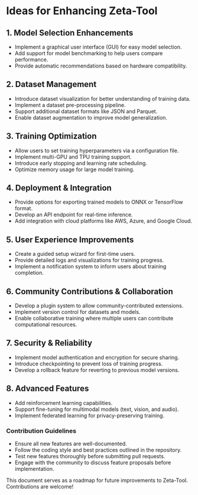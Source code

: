 # Ideas for Enhancing Zeta-Tool

## 1. Model Selection Enhancements
- Implement a graphical user interface (GUI) for easy model selection.
- Add support for model benchmarking to help users compare performance.
- Provide automatic recommendations based on hardware compatibility.

## 2. Dataset Management
- Introduce dataset visualization for better understanding of training data.
- Implement a dataset pre-processing pipeline.
- Support additional dataset formats like JSON and Parquet.
- Enable dataset augmentation to improve model generalization.

## 3. Training Optimization
- Allow users to set training hyperparameters via a configuration file.
- Implement multi-GPU and TPU training support.
- Introduce early stopping and learning rate scheduling.
- Optimize memory usage for large model training.

## 4. Deployment & Integration
- Provide options for exporting trained models to ONNX or TensorFlow format.
- Develop an API endpoint for real-time inference.
- Add integration with cloud platforms like AWS, Azure, and Google Cloud.

## 5. User Experience Improvements
- Create a guided setup wizard for first-time users.
- Provide detailed logs and visualizations for training progress.
- Implement a notification system to inform users about training completion.

## 6. Community Contributions & Collaboration
- Develop a plugin system to allow community-contributed extensions.
- Implement version control for datasets and models.
- Enable collaborative training where multiple users can contribute computational resources.

## 7. Security & Reliability
- Implement model authentication and encryption for secure sharing.
- Introduce checkpointing to prevent loss of training progress.
- Develop a rollback feature for reverting to previous model versions.

## 8. Advanced Features
- Add reinforcement learning capabilities.
- Support fine-tuning for multimodal models (text, vision, and audio).
- Implement federated learning for privacy-preserving training.

### Contribution Guidelines
- Ensure all new features are well-documented.
- Follow the coding style and best practices outlined in the repository.
- Test new features thoroughly before submitting pull requests.
- Engage with the community to discuss feature proposals before implementation.

This document serves as a roadmap for future improvements to Zeta-Tool. Contributions are welcome!

